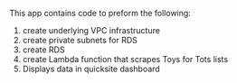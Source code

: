 This app contains code to preform the following:
1. create underlying VPC infrastructure 
2. create private subnets for RDS 
3. create RDS 
4. create Lambda function that scrapes Toys for Tots lists 
5. Displays data in quicksite dashboard 


